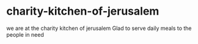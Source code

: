# charity-kitchen-of-jerusalem
we are at the charity kitchen of jerusalem Glad to serve daily meals to the people in need 
